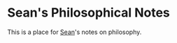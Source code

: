 # Sean's Philosophical Notes

This is a place for [Sean][]'s notes on philosophy.

[Sean]: https://github.com/spl
